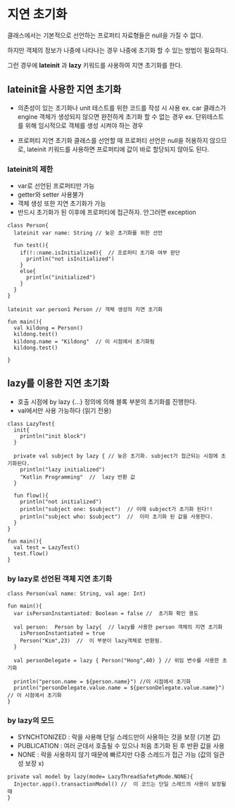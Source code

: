 # 지연 초기화
  
  클래스에서는 기본적으로 선언하는 프로퍼티 자료형들은 null을 가질 수 없다.
  
  하지만 객체의 정보가 나중에 나타나는 경우 나중에 초기화 할 수 있는 방법이 필요하다.
  
  그런 경우에 **lateinit** 과 **lazy** 키워드를 사용하여 지연 초기화를 한다.
  
  
## lateinit을 사용한 지연 초기화
  
  - 의존성이 있는 초기화나 unit 테스트를 위한 코드를 작성 시 사용
   ex. car 클래스가 engine 객체가 생성되지 않으면 완전하게 초기화 할 수 없는 경우
   ex. 단위테스트를 위해 임시적으로 객체를 생성 시켜야 하는 경우
   
  - 프로퍼티 지연 초기화
   클래스를 선언할 때 프로퍼티 선언은 null을 허용하지 않으므로, lateinit 키워드를 사용하면 프로퍼티에 
   값이 바로 할당되지 않아도 된다.
   
  ### lateinit의 제한
  
  - var로 선언된 프로퍼티만 가능
  - getter와 setter 사용불가
  - 객체 생성 또한 지연 초기화가 가능
  - 반드시 초기화가 된 이후에 프로퍼티에 접근하자. 안그러면 exception
  
  ```
  class Person{
    lateinit var name: String // 늦은 초기화를 위한 선언
    
    fun test(){
      if(!::name.isInitialized){  // 프로퍼티 초기화 여부 판단
        println("not isInitialized")
      }
      else{
        println("initialized")
      }
    }
  }
  
  lateinit var person1 Person // 객체 생성의 지연 초기화
  
  fun main(){
    val kildong = Person()
    kildong.test()
    kildong.name = "Kildong"  // 이 시점에서 초기화됨
    kildong.test()
    
  }
  ```
  
  ## lazy를 이용한 지연 초기화
  
  - 호출 시점에 by lazy {...} 정의에 의해 블록 부분의 초기화를 진행한다.
  - val에서만 사용 가능하다 (읽기 전용)
  
  ```
  class LazyTest{
    init{
      println("init block")
    }
    
    private val subject by lazy { // 늦은 초기화. subject가 접근되는 시점에 초기화된다.
      println("lazy initialized")
      "Kotlin Programming"  //  lazy 반환 값
    }
    
    fun flow(){
      println("not initialized")
      println("subject one: $subject")  // 이때 subject가 초기화 된다!!
      println("subject who: $subject")  //  이미 초기화 된 값을 사용한다.
    }
  }
  
  fun main(){
    val test = LazyTest()
    test.flow()
  }
  ```
  
  ### by lazy로 선언된 객체 지연 초기화
  

  ```
  class Person(val name: String, val age: Int)
  
  fun main(){
    var isPersonInstantiated: Boolean = false //  초기화 확인 용도
    
    val person:  Person by lazy{  // lazy를 사용한 person 객체의 지연 초기화
      isPersonInstantiated = true
      Person("Kim",23)  //  이 부분이 lazy객체로 반환됨.
    }
    
    val personDelegate = lazy { Person("Hong",40) } // 위임 변수를 사용한 초기화
  
    println("person.name = ${person.name}") //이 시점에서 초기화
    println("personDelegate.value.name = ${personDelegate.value.name}") // 이 시점에서 초기화
  }
  ```

  ### by lazy의 모드
  
  - SYNCHTONIZED : 락을 사용해 단일 스레드만이 사용하는 것을 보장 (기본 값)
  - PUBLICATION : 여러 군데서 호출될 수 있으나 처음 초기화 된 후 반환 값을 사용
  - NONE : 락을 사용하지 않기 때문에 빠르지만 다중 스레드가 접근 가능 (값의 일관성 보장 x)
  
  ```
  private val model by lazy(mode= LazyThreadSafetyMode.NONE){
    Injector.app().transactionModel() //  이 코드는 단일 스레드의 사용이 보장될 때
  }
  
  ```
  
